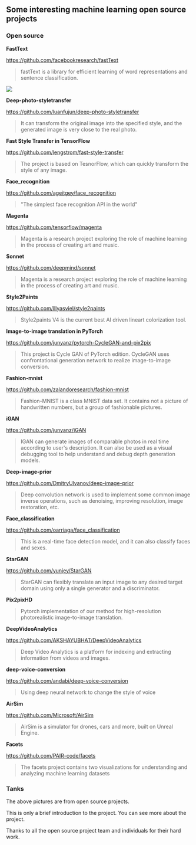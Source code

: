 ## Some interesting machine learning open source projects

### Open source

**FastText**

https://github.com/facebookresearch/fastText

> fastText is a library for efficient learning of word representations and sentence classification.

![](C:\Users\15741\Desktop\work\Git_Repository\ML-OpenSource-Projects\image\fasttext.png)

**Deep-photo-styletransfer**

https://github.com/luanfujun/deep-photo-styletransfer

> It can transform the original image into the specified style, and the generated image is very close to the real photo.



**Fast Style Transfer in TensorFlow**

https://github.com/lengstrom/fast-style-transfer

> The project is based on TesnorFlow, which can quickly transform the style of any image.



**Face_recognition**  

https://github.com/ageitgey/face_recognition

> "The simplest face recognition API in the world"



**Magenta**

https://github.com/tensorflow/magenta

> Magenta is a research project exploring the role of machine learning in the process of creating art and music. 



**Sonnet**

https://github.com/deepmind/sonnet

> Magenta is a research project exploring the role of machine learning in the process of creating art and music. 



**Style2Paints**

https://github.com/lllyasviel/style2paints

> Style2paints V4 is the current best AI driven lineart colorization tool.



**Image-to-image translation in PyTorch**

https://github.com/junyanz/pytorch-CycleGAN-and-pix2pix

> This project is Cycle GAN of PyTorch edition. CycleGAN uses confrontational generation network to realize image-to-image conversion.





**Fashion-mnist**

https://github.com/zalandoresearch/fashion-mnist

> Fashion-MNIST is a class MNIST data set. It contains not a picture of handwritten numbers, but a group of fashionable pictures.



**iGAN**

https://github.com/junyanz/iGAN

> IGAN can generate images of comparable photos in real time according to user's description. It can also be used as a visual debugging tool to help understand and debug depth generation models.



**Deep-image-prior**

https://github.com/DmitryUlyanov/deep-image-prior

> Deep convolution network is used to implement some common image inverse operations, such as denoising, improving resolution, image restoration, etc.



**Face_classification**

https://github.com/oarriaga/face_classification

> This is a real-time face detection model, and it can also classify faces and sexes.



**StarGAN**

https://github.com/yunjey/StarGAN

> StarGAN can flexibly translate an input image to any desired target domain using only a single generator and a discriminator. 



**Pix2pixHD**

> Pytorch implementation of our method for high-resolution photorealistic image-to-image translation. 



**DeepVideoAnalytics**

https://github.com/AKSHAYUBHAT/DeepVideoAnalytics

> Deep Video Analytics is a platform for indexing and extracting information from videos and images. 



**deep-voice-conversion**

https://github.com/andabi/deep-voice-conversion

> Using deep neural network to change the style of voice



**AirSim**

https://github.com/Microsoft/AirSim

> AirSim is a simulator for drones, cars and more, built on Unreal Engine.



**Facets**

https://github.com/PAIR-code/facets

> The facets project contains two visualizations for understanding and analyzing machine learning datasets



### Tanks

The above pictures are from open source projects.

This is only a brief introduction to the project. You can see more about the project.

Thanks to all the open source project team and individuals for their hard work.



